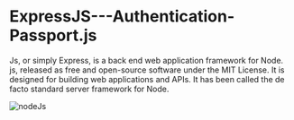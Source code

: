 # ExpressJS---Authentication-Passport.js
Js, or simply Express, is a back end web application framework for Node. js, released as free and open-source software under the MIT License. It is designed for building web applications and APIs. It has been called the de facto standard server framework for Node.

![nodeJs](https://encrypted-tbn0.gstatic.com/images?q=tbn:ANd9GcQ5ou0kB6dTBF0z9azoTwG3M-Rjf4pALn7hNw&usqp=CAU)
